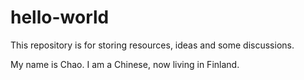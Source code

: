 # hello-world
This repository is for storing resources, ideas and some discussions.

My name is Chao. I am a Chinese, now living in Finland.
